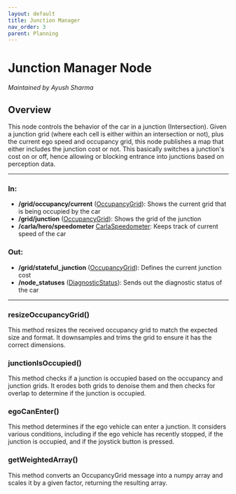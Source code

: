 ```yaml
---
layout: default
title: Junction Manager
nav_order: 3
parent: Planning
---
```


# Junction Manager Node
*Maintained by Ayush Sharma*

## Overview
This node controls the behavior of the car in a junction (Intersection). Given a junction grid (where each cell is either within an intersection or not), plus the current ego speed and occupancy grid, this node publishes a map that either includes the junction cost or not. This basically switches a junction's cost on or off, hence allowing or blocking entrance into junctions based on perception data.

---

### In:
- **/grid/occupancy/current** ([OccupancyGrid](https://docs.ros2.org/foxy/api/nav_msgs/msg/OccupancyGrid.html)): Shows the current grid that is being occupied by the car
- **/grid/junction** ([OccupancyGrid](https://docs.ros2.org/foxy/api/nav_msgs/msg/OccupancyGrid.html)): Shows the grid of the junction
- **/carla/hero/speedometer** [CarlaSpeedometer](../messages.md#carlaspeedometer): Keeps track of current speed of the car

### Out:
- **/grid/stateful_junction** ([OccupancyGrid](https://docs.ros2.org/foxy/api/nav_msgs/msg/OccupancyGrid.html)): Defines the current junction cost
- **/node_statuses** ([DiagnosticStatus](https://docs.ros2.org/galactic/api/diagnostic_msgs/msg/DiagnosticStatus.html)): Sends out the diagnostic status of the car

---
### resizeOccupancyGrid()
This method resizes the received occupancy grid to match the expected size and format. It downsamples and trims the grid to ensure it has the correct dimensions.

### junctionIsOccupied()
This method checks if a junction is occupied based on the occupancy and junction grids. It erodes both grids to denoise them and then checks for overlap to determine if the junction is occupied.

### egoCanEnter()
This method determines if the ego vehicle can enter a junction. It considers various conditions, including if the ego vehicle has recently stopped, if the junction is occupied, and if the joystick button is pressed.

### getWeightedArray()
This method converts an OccupancyGrid message into a numpy array and scales it by a given factor, returning the resulting array.
